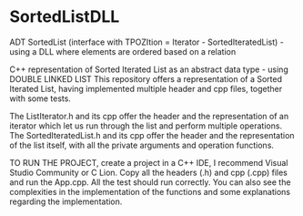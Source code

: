 # SortedListDLL
ADT SortedList (interface with TPOZItion = Iterator - SortedIteratedList) - using a DLL where elements are ordered based on a relation

C++ representation of Sorted Iterated List as an abstract data type - using DOUBLE LINKED LIST 
This repository offers a representation of a Sorted Iterated List, having implemented multiple header and cpp files, together with some tests.

The ListIterator.h and its cpp offer the header and the representation of an iterator which let us run through the list and perform multiple operations.
The SortedIteratedList.h and its cpp offer the header and the representation of the list itself, with all the private arguments and operation functions.

TO RUN THE PROJECT, create a project in a C++ IDE, I recommend Visual Studio Community or C Lion. Copy all the headers (.h) and cpp (.cpp) files and run the App.cpp. All the test should run correctly.
You can also see the complexities in the implementation of the functions and some explanations regarding the implementation.
